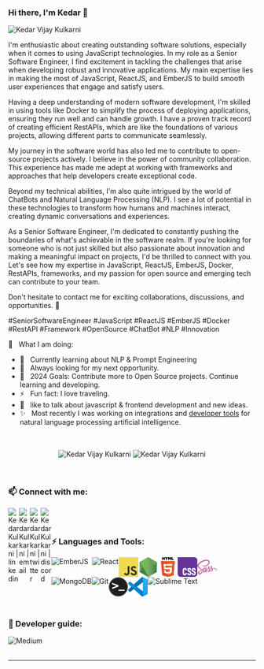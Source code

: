 ### Hi there, I'm Kedar 👋

<p align="left"> <img src="https://komarev.com/ghpvc/?username=kedarvijaykulkarni" alt="Kedar Vijay Kulkarni" /> </p>

I'm enthusiastic about creating outstanding software solutions, especially when it comes to using JavaScript technologies. In my role as a Senior Software Engineer, I find excitement in tackling the challenges that arise when developing robust and innovative applications. My main expertise lies in making the most of JavaScript, ReactJS, and EmberJS to build smooth user experiences that engage and satisfy users.

Having a deep understanding of modern software development, I'm skilled in using tools like Docker to simplify the process of deploying applications, ensuring they run well and can handle growth. I have a proven track record of creating efficient RestAPIs, which are like the foundations of various projects, allowing different parts to communicate seamlessly.

My journey in the software world has also led me to contribute to open-source projects actively. I believe in the power of community collaboration. This experience has made me adept at working with frameworks and approaches that help developers create exceptional code.

Beyond my technical abilities, I'm also quite intrigued by the world of ChatBots and Natural Language Processing (NLP). I see a lot of potential in these technologies to transform how humans and machines interact, creating dynamic conversations and experiences.

As a Senior Software Engineer, I'm dedicated to constantly pushing the boundaries of what's achievable in the software realm. If you're looking for someone who is not just skilled but also passionate about innovation and making a meaningful impact on projects, I'd be thrilled to connect with you. Let's see how my expertise in JavaScript, ReactJS, EmberJS, Docker, RestAPIs, frameworks, and my passion for open source and emerging tech can contribute to your team.

Don't hesitate to contact me for exciting collaborations, discussions, and opportunities. 🚀

#SeniorSoftwareEngineer #JavaScript #ReactJS #EmberJS #Docker #RestAPI #Framework #OpenSource #ChatBot #NLP #Innovation

🔭 &nbsp; What I am doing:
- 🌱 &nbsp; Currently learning about NLP & Prompt Engineering
- 🚀 &nbsp; Always looking for my next opportunity.
- 🥅 &nbsp; 2024 Goals: Contribute more to Open Source projects. Continue learning and developing.
- ⚡️ &nbsp; Fun fact: I love traveling.
- 💬 &nbsp; like to talk about javascript & frontend development and new ideas.
- ✨ &nbsp; Most recently I was working on integrations and [developer tools][mantiumapi] for natural language processing artificial intelligence.

<br />
<br />

<div style="display:flex; align-items:center; justify-content:center; flex-wrap: wrap;">
<img src="https://github-readme-stats.vercel.app/api?username=kedarvijaykulkarni&theme=system" style="margin-right:4px;" alt="Kedar Vijay Kulkarni">
<img src="https://github-readme-stats.vercel.app/api/top-langs/?username=kedarvijaykulkarni&theme=system" alt="Kedar Vijay Kulkarni">
</div>

<br />
<br />

### 📫 Connect with me:

[<img align="left" alt="Kedar Kulkarni | linkedin" margin="8px" width="22px" src="https://cdn.iconscout.com/icon/free/png-512/linkedin-160-461814.png" />][linkedin]

[<img align="left" alt="Kedar Kulkarni | email" width="22px" src="https://cdn.iconscout.com/icon/free/png-512/gmail-30-722694.png" />][email]

[<img align="left" alt="Kedar Kulkarni | twitter" width="22px" src="https://cdn.iconscout.com/icon/free/png-256/twitter-241-721979.png" />][twitter]

[<img align="left" alt="Kedar Kulkarni | discord" width="22px" src="https://cdn.iconscout.com/icon/free/png-256/discord-4054115-3353190.png" />][discord]

<br />
<br />

### ⚡ Languages and Tools:

[<img align="left" title="EmberJS" alt="EmberJS" src="https://emberjs.com/images/ember-logo.svg" alt="home" width="83" height="40" />][emberjs]

[<img align="left" title="React" alt="React" height="40" src="https://cdn.iconscout.com/icon/free/png-512/react-3-1175109.png" />][webdevplaylist]

[<img align="left" title="JavaScript" alt="JavaScript" height="40" src="https://raw.githubusercontent.com/github/explore/80688e429a7d4ef2fca1e82350fe8e3517d3494d/topics/javascript/javascript.png" />][webdevplaylist]

[<img align="left" title="Node.js" alt="Node.js" height="40" src="https://raw.githubusercontent.com/github/explore/80688e429a7d4ef2fca1e82350fe8e3517d3494d/topics/nodejs/nodejs.png" />][webdevplaylist]

[<img align="left" title="HTML5" alt="HTML5" height="40" src="https://raw.githubusercontent.com/github/explore/80688e429a7d4ef2fca1e82350fe8e3517d3494d/topics/html/html.png" />][webdevplaylist]

[<img align="left" title="CSS3" alt="CSS3" height="40" src="https://raw.githubusercontent.com/github/explore/80688e429a7d4ef2fca1e82350fe8e3517d3494d/topics/css/css.png" />][webdevplaylist]

[<img align="left" title="Sass" alt="Sass" height="40" src="https://raw.githubusercontent.com/github/explore/80688e429a7d4ef2fca1e82350fe8e3517d3494d/topics/sass/sass.png" />][webdevplaylist]

[<img align="left" title="MongoDB" alt="MongoDB" height="40" src="https://cdn.iconscout.com/icon/free/png-256/mongodb-3-1175138.png" />][mongodb]

[<img align="left" title="Git" alt="Git" height="40" src="https://cdn.iconscout.com/icon/free/png-512/git-16-1175195.png" />][github]

[<img align="left" title="Terminal" alt="Terminal" height="40" src="https://raw.githubusercontent.com/github/explore/80688e429a7d4ef2fca1e82350fe8e3517d3494d/topics/terminal/terminal.png" />][webdevplaylist]

[<img align="left" title="Visual Studio Code" alt="Visual Studio Code" height="40" src="https://raw.githubusercontent.com/github/explore/80688e429a7d4ef2fca1e82350fe8e3517d3494d/topics/visual-studio-code/visual-studio-code.png" />][webdevplaylist]

[<img align="left" title="Sublime text" alt="Sublime Text" height="40" src="https://cdn.iconscout.com/icon/free/png-256/sublime-text-3521747-2945191.png" />][webdevplaylist]

<br />
<br />  
<br />
<br />
<br />
<br />

### 🌱 Developer guide:  
[<img align="left" title="Medium" alt="Medium" height="40" src="https://cdn.iconscout.com/icon/free/png-256/medium-logo-3610097-3014862.png" />][medium]

<br />
<br />

---
[twitter]: https://twitter.com/kedman1234
[discord]: https://discordapp.com/users/519099016408203304
[github]: https://github.com/kedarvijaykulkarni/
[linkedin]: https://www.linkedin.com/in/kedarvijaykulkarni/
[email]: mailto:kedarvijaykulkarni@gmail.com?Subject=Hear%20from%20you%20on%20github
[medium]: https://medium.com/@kedman1234/
[mongodb]: https://university.mongodb.com/course_completion/a1585c53-9ef6-4bd8-b8f6-da393b76
[emberjs]: https://emberjs.com/
[webdevplaylist]: https://www.linkedin.com/in/kedarvijaykulkarni/
[mantiumapi]: https://www.npmjs.com/package/@mantium/mantiumapi
